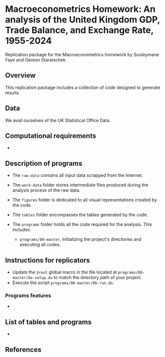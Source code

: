 # Macroeconometrics Homework: An analysis of the United Kingdom GDP, Trade Balance, and Exchange Rate, 1955-2024

Replication package for the Macroeconometrics homework by Souleymane Faye and Gereon Staratschek.

## Overview

This replication package includes a collection of code designed to generate results

## Data

We avail ourselves of the UK Statistical Office Data. 

## Computational requirements

-

## Description of programs

- The `raw-data` contains all input data scrapped from the Internet.

- The `work-data` folder stores intermediate files produced during the analysis process of the raw data.

- The `figures` folder  is dedicated to all visual representations created by the code.
  
- The `tables` folder encompasses the tables generated by the code.

- The `programs` folder holds all the code required for the analysis. This includes:

  - `programs/00-master`, initializing the project's directories and executing all codes.  

## Instructions for replicators
- Update the `$root` global macro in the file located at `programs/00-master/0a-setup.do` to match the directory path of your project.
- Execute the script `programs/00-master/0b-run.do`.

### Programs features

-

## List of tables and programs

-

## References